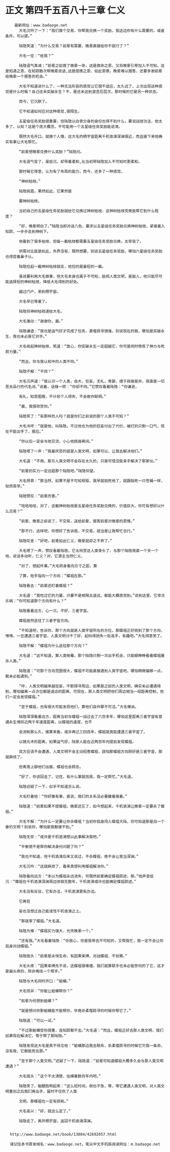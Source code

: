 # 正文 第四千五百八十三章 仁义
        最新网址：www.badaoge.net
          大毛沉吟了一下：“我们做个交易，你帮我兑换一个奖励，我这边你有什么需要的，或者条件，可以提。”
      
          陆隐笑道：“为什么交易？前辈有需要，晚辈直接给你不就行了？”
      
          大毛一怔：“给我？”
      
          陆隐语气真诚：“前辈之前救了晚辈一命，这是救命之恩，又将晚辈引荐加入不可知，这是知遇之恩，在知踪数次帮晚辈说话,这是提携之恩，如此恩德，晚辈难以报答，还要多谢前辈给晚辈一个报答的机会。”
      
          大毛不知道说什么了，一种无法形容的感觉让它很不适应，太久远了，上次出现这种感觉是什么时候？自己还未突破永生？不，是还未达到渡苦厄层次，那时候的它是另一种状态。
      
          而今，它沉默了。
      
          它不知道如何应对这种感觉,很陌生。
      
          五星级任务奖励很重要，但陆隐以白骨分身的身份也得不到什么，要说战技功法，他太多了，认知？这是个庞大概念，不可能用一个五星级任务奖励能说清。
      
          既然大毛开口，就做个人情，这大毛的栖宇宙距离千机诡演深渊很近，而且接下来他确实有事让大毛帮忙。
      
          “前辈想晚辈兑换什么奖励？”陆隐问。
      
          大毛语气变了，虽低沉，却带着柔和,比当初带陆隐加入不可知时更柔和。
      
          那时候它得意，认为有了布局的能力，而今，还多了一种感觉。
      
          “神树枯枝。”
      
          陆隐挑眉，果然如此，它果然是
      
          要神树枯枝。
      
          当初自己的五星级任务奖励就给它兑换过神树枯枝，这神树枯枝究竟能帮它到什么程度？
      
          “好，晚辈明白了。”陆隐当即对话八色，要求以五星级任务奖励兑换神树枯枝，紧接着入知踪，一步步走到神树下。
      
          他看到了很多枯枝，但每一截枯枝都需要五星级任务奖励兑换，太夸张了。
      
          供需对比就是如此，外界没有，既然想要，别说五星级任务奖励，哪怕六星级任务奖励也得捏着鼻子认。
      
          陆隐捡起一截神树枯枝就走，他捡的是最短的一截。
      
          虽说要利用大毛做事，但大毛本身也属于不可知，敌视人类文明，是敌人，他只能尽可能选择短的神树枯枝，降低大毛得到的好处。
      
          越过门户，来到栖宇宙。
      
          大毛早已等着了。
      
          陆隐将神树枯枝递给大毛。
      
          大毛激动：“谢谢你，晨。”
      
          陆隐谦虚：“我也是运气好才完成了任务，柔噬踪寻很强，别说现在的我，哪怕是突破永生，我也未必是它对手。”
      
          大毛收起神树枯枝，笑道：“放心，你突破永生一定超越它，你可是同时修炼了神力与死寂力量。”
      
          “而且，你与我认知中的人类不同。”
      
          陆隐不解：“不同？”
      
          大毛沉声道：“我认识一个人类，自大，狂妄，无礼，卑鄙，擅于挑拨是非，简直是一切恶劣品行的代名词、”说着，话锋一转：“你却不同。”它赞叹看着陆隐：“你谦逊，
      
          有礼，知恩图报，不计较个人得失，不会故作聪明。”
      
          “晨，我很欣赏你。”
      
          陆隐笑了：“有那样的人吗？就是你们之前说的那个人类不可知？”
      
          大毛冷哼：“就是他，叫陆隐，不过他也为他的狂妄付出了代价，被打的只剩一口气，现在不能出手了，报应。”
      
          “你以后一定会与他交流，小心他挑拨离间。”
      
          陆隐嗯了一声：“我最厌恶的就是人类文明，如果可以，让我去解决他们。”
      
          大毛道：“不用，那方人类文明不会存在太久的，只是可惜没能亲手解决了那家伙。”
      
          “前辈的实力一定远超那个陆隐吧。”陆隐仰望。
      
          大毛昂首：“那当然，如果不是不可知规矩，我早就拍死他了，就跟拍死一只苍蝇一样，轻而易举。”
      
          陆隐赞叹：“前辈厉害。”
      
          “哈哈哈哈，对了，这截神树枯枝是五星级任务奖励兑换的，价值巨大，你可有想好以什么交易？”
      
          “前辈，晚辈之前说了，不交易，送给前辈，报答前辈对晚辈的恩情。”
      
          “那不行，这样吧，你想好了告诉我，不交易，就当是让我帮忙也行。”
      
          陆隐叹息：“好吧，前辈如此仁义，晚辈就却之不恭了。”
      
          大毛嗯了一声，赞叹看着陆隐，它太欣赏这人类骨头了，与那个陆隐简直一个天一个地，说话多动听，仁义？对，它源主当然仁义。
      
          “对了，想起件事。”大毛转身看向方寸之距，算
      
          了算，抬手指向一个方向：“蝶祖在那。”
      
          陆隐看去：“前辈还盯着蝶祖？”
      
          大毛道：“我吃过它的力量，只要不是相隔太遥远，都能大概感觉到。”说到这里，它幸灾乐祸：“你可知道那个方向有什么？”
      
          陆隐看着远方，心一沉，不好，三者宇宙。
      
          蝶祖居然逃往了三者宇宙方向。
      
          “不知道吧，告诉你，那个方向就是人类宇宙所在的方位，那蝶祖正好挑到了那个方向，嘿嘿，一旦遭遇三者宇宙，人类文明讨不了好，起码得损失一批高手，有趣吧。”大毛得意笑了。
      
          陆隐不解：“蝶祖为什么逃往那个方向？”
      
          大毛道：“这不知道，算人类倒霉，那个陆隐只剩一次出手机会，只能眼睁睁看着蝶祖屠杀人类。”
      
          陆隐道：“可那个方向范围很大，蝶祖不可能直接遇到人类宇宙吧，哪怕稍微偏移一点，都未必能遇到。”
      
          “哼，人类文明越来越狂妄，不断探寻周边，如果是之前的人类文明，确实未必遭遇得到，哪怕偏离一点方位都是遥远的距离，可现在，那人类文明把他们周边相当一段距离控制，他们一定会发现蝶祖。”
      
          “至于蝶祖，也有很大可能发现他们，算他们自作孽不可活。”大毛嘲讽。
      
          陆隐深深看着远方，距离当初与蝶祖一战过去了六百多年，哪怕这里距离三者宇宙有普通永生境将近两千年速度距离，以蝶祖的速度，也不
      
          会消耗那么久，推算来看，或许再过三四百年，蝶祖就真能遭遇三者宇宙了。
      
          以镜光术的距离，如果运气好，陆家人能在近两百年内提前发现蝶祖。
      
          双方应该不会遭遇，人类文明不会主动招惹蝶祖，就怕那蝶祖方向刚好是三者宇宙，那就麻烦了。
      
          但青莲上御他们出面，蝶祖也会顾忌。
      
          “好了，你该回去了，记住，有什么事就找我，我一定帮忙。”大毛道。
      
          陆隐迟疑了一下，似乎不知道怎么说。
      
          大毛盯着他：“你好像有事，直说，我们的关系没必要藏着掖着。”
      
          陆隐道：“前辈如果不提蝶祖，晚辈还忘了，如今想起来，千机诡演让晚辈一定要杀了蝶祖。”
      
          大毛不解：“为什么一定要让你杀蝶祖？当初你孤身闯入蝶祖大陆，你可知道那是战一个垂钓文明？别说你，哪怕是我都做不到。”
      
          陆隐无奈：“或许是千机诡演想以此事解决我吧。”
      
          “平衡使不是帮你解决身份问题了吗？”
      
          “我也不知道，但千机诡演后来又说过，不杀蝶祖，绝不会让我当深渊。”
      
          大毛沉吟：“这就麻烦了，看来真想利用蝶祖解决你。”
      
          陆隐看向远方：“本以为蝶祖永远消失，可既然前辈确定蝶祖踪迹，那。”他声音低沉：“蝶祖在千机诡演深渊周边徘徊无数年，千机诡演或许也能确定蝶祖踪迹。”
      
          大毛没有反驳，它有办法，千机诡演更有办法。
      
          它再狂
      
          妄也没想过自己能凌驾千机诡演之上。
      
          “那就宰了蝶祖。”大毛道。
      
          陆隐为难：“蝶祖实力强大，光凭晚辈一个。”
      
          “还有我。”大毛看着陆隐：“你放心，你是我带去不可知的，又帮我忙，我一定不会让你孤身对战蝶祖。”
      
          陆隐摇头：“前辈是永恒生命，有因果束缚，对战蝶祖，不划算。”
      
          大毛头疼：“因果束缚先不说，这蝶祖很难缠，我们就算联手也未必能奈何的了它，这才是最头疼的，除非再找一个帮手。”
      
          陆隐与大毛同时开口：“蛤蟆。”
      
          大毛惊异：“你能让蛤蟆帮你？”
      
          “前辈为何想到蛤蟆？”
      
          “就是想问你那蛤蟆能不能帮你，毕竟杀柔噬踪寻的时候你帮它了。”
      
          陆隐道：“可以一试。”
      
          “不过那蛤蟆受伤很重，连知踪都不去。”大毛道：“而且，蝶祖正好去那人类文明，我们如果现在解决它，等于帮了那陆隐。”
      
          陆隐发现这大毛是真不待见他：“蛤蟆那边我去联系，杀柔噬踪寻的时候它欠我一条命，没有我，它都能死在那。”
      
          “至于那个人类文明。”迟疑了一下，陆隐道：“前辈可知道蝶祖大概多久会与那人类文明遭遇？”
      
          大毛摇头：“这个不太清楚，估摸着数百年内吧。”
      
          陆隐笑了，骷髅脸咧起来：“这么短时间，倒也不急，等，等它遭遇人类文明，对人类文明重创之后我们再出手，届时不仅伤了人类
      
          文明，那蝶祖也一定有损耗。”
      
          大毛高兴：“好，就这么定了。”
      
          陆隐走了，离开栖宇宙，返回千机诡演深渊。
      
      
      http://www.badaoge.net/book/13084/42692057.html
      
      请记住本书首发域名：www.badaoge.net。笔尖中文手机版阅读网址：m.badaoge.net